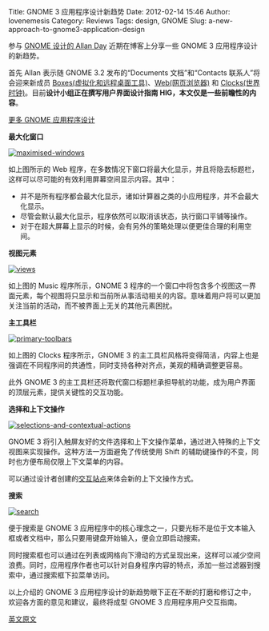 Title: GNOME 3 应用程序设计新趋势
Date: 2012-02-14 15:46
Author: lovenemesis
Category: Reviews
Tags: design, GNOME
Slug: a-new-approach-to-gnome3-application-design

参与 [GNOME 设计的 Allan Day](http://afaikblog.wordpress.com/about/)
近期在博客上分享一些 GNOME 3 应用程序设计的新趋势。

首先 Allan 表示随 GNOME 3.2 发布的“Documents 文档”和“Contacts
联系人”将会迎来新成员
[Boxes(虚拟化和远程桌面工具)](https://live.gnome.org/Design/Apps/Boxes)、[Web(网页浏览器)](https://live.gnome.org/Design/Apps/Web)
和
[Clocks(世界时钟)](https://live.gnome.org/Design/Apps/Clock)。目前**设计小组正在撰写用户界面设计指南
HIG，本文仅是一些前瞻性的内容**。

[更多 GNOME 应用程序设计](https://live.gnome.org/Design/Apps/)

**最大化窗口**

[![](http://linuxtoy.org/img/2012/02/maximised-windows.png "maximised-windows")](http://linuxtoy.org/img/2012/02/maximised-windows.png)

如上图所示的 Web
程序，在多数情况下窗口将最大化显示，并且将隐去标题栏，这样可以尽可能的有效利用屏幕空间显示内容。其中：

-   并不是所有程序都会最大化显示，诸如计算器之类的小应用程序，并不会最大化显示。
-   尽管会默认最大化显示，程序依然可以取消该状态，执行窗口平铺等操作。
-   对于在超大屏幕上显示的时候，会有另外的策略处理以便更佳合理的利用空间。

**视图元素**

[![](http://linuxtoy.org/img/2012/02/views.png "views")](http://linuxtoy.org/img/2012/02/views.png)

如上图的 Music 程序所示，GNOME 3
程序的一个窗口中将包含多个视图这一界面元素，每个视图将只显示和当前所从事活动相关的内容。意味着用户将可以更加关注当前的活动，而不被界面上无关的其他元素困扰。

**主工具栏**

[![](http://linuxtoy.org/img/2012/02/primary-toolbars.png "primary-toolbars")](http://linuxtoy.org/img/2012/02/primary-toolbars.png)

如上图的 Clocks 程序所示，GNOME 3
的主工具栏风格将变得简洁，内容上也是强调在不同程序间的共通性，同时支持各种对齐点，美观的精确调整更容易。

此外 GNOME 3
的主工具栏还将取代窗口标题栏承担导航的功能，成为用户界面的顶层元素，提供关键性的交互功能。

**选择和上下文操作**

[![](http://linuxtoy.org/img/2012/02/selections-and-contextual-actions.png "selections-and-contextual-actions")](http://linuxtoy.org/img/2012/02/selections-and-contextual-actions.png)

GNOME 3
将引入触屏友好的文件选择和上下文操作菜单，通过进入特殊的上下文视图来实现操作。这种方法一方面避免了传统使用
Shift 的辅助键操作的不变，同时也方便布局仅限上下文菜单的内容。

可以通过设计者创建的[交互站点](http://jimmac.fedorapeople.org/gnome3/boxes/overlay-toolbar2/)来体会新的上下文操作方式。

**搜索**

[![](http://linuxtoy.org/img/2012/02/search.png "search")](http://linuxtoy.org/img/2012/02/search.png)

便于搜索是 GNOME 3
应用程序中的核心理念之一，只要光标不是位于文本输入框或者文档中，那么只要用键盘开始输入，便会立即启动搜索。

同时搜索框也可以通过在列表或网格向下滑动的方式呈现出来，这样可以减少空间浪费。同时，应用程序作者也可以针对自身程序内容的特点，添加一些过滤器到搜索中，通过搜索框下拉菜单访问。

以上介绍的 GNOME 3
应用程序设计的新趋势眼下正在不断的打磨和修订之中，欢迎各方面的意见和建议，最终将成型
GNOME 3 应用程序用户交互指南。

[英文原文](http://afaikblog.wordpress.com/2012/02/10/a-new-approach-to-gnome-application-design/)
